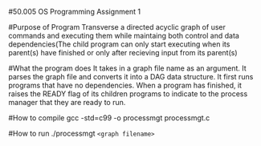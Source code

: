 #50.005 OS Programming Assignment 1

#Purpose of Program
Transverse a directed acyclic graph of user commands and executing them while maintaing both control and data dependencies(The child program can only start executing when its parent(s) have finished or only after recieving input from its parent(s)

#What the program does
It takes in a graph file name as an argument. It parses the graph file and converts it into a DAG data structure. It first runs programs that have no dependencies. When a program has finished, it raises the READY flag of its children programs to indicate to the process manager that they are ready to run.

#How to compile
gcc -std=c99 -o processmgt processmgt.c

#How to run
./processmgt `<graph filename>`


